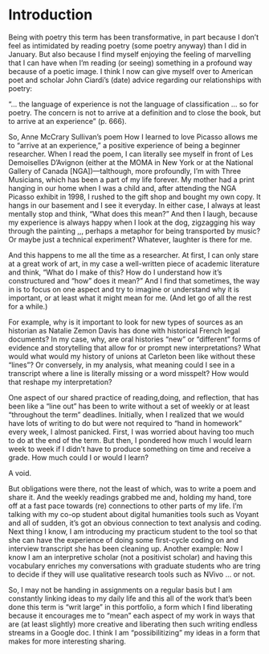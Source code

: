 # Introduction

Being with poetry this term has been transformative, in part because I don’t feel as intimidated by reading poetry (some poetry anyway) than I did in January. But also because I find myself enjoying the feeling of marvelling that I can have when I’m reading (or seeing) something in a profound way because of a poetic image. I think I now can give myself over to American poet and scholar John Ciardi’s (date) advice regarding our relationships with poetry:

“... the language of experience is not the language of classification … so for poetry. The concern is not to arrive at a definition and to close the book, but to arrive at an experience” (p. 666).

So, Anne McCrary Sullivan’s poem How I learned to love Picasso allows me to “arrive at an experience,” a positive experience of being a beginner researcher. When I read the poem, I can literally see myself in front of Les Demoiselles D’Avignon (either at the MOMA in New York or at the National Gallery of Canada [NGA])—talthough, more profoundly, I’m with Three Musicians, which has been a part of my life forever. My mother had a print hanging in our home when I was a child and, after attending the NGA Picasso exhibit in 1998, I rushed to the gift shop and bought my own copy. It hangs in our basement and I see it everyday. In either case, I always at least mentally stop and think, “What does this mean?” And then I laugh, because my experience is always happy when I look at the dog, zigzagging his way through the painting ,,, perhaps a metaphor for being transported by music? Or maybe just a technical experiment?  Whatever, laughter is there for me.

And this happens to me all the time as a researcher. At first, I can only stare at a great work of art, in my case a well-written piece of academic literature and think, “What do I make of this? How do I understand how it’s constructured and “how” does it mean?” And I find that sometimes, the way in is to focus on one aspect and try to imagine or understand why it is important, or at least what it might mean for me. (And let go of all the rest for a while.)

For example, why is it important to look for new types of sources as an historian as Natalie Zemon Davis has done with historical French legal documents? In my case, why, are oral histories “new” or “different” forms of evidence and storytelling that allow for or prompt new interpretations? What would what would my history of unions at Carleton been like without these “lines”? Or conversely, in my analysis, what meaning could I see in a transcript where a line is literally missing or a word misspelt? How would that reshape my interpretation?

One aspect of our shared practice of reading,doing, and reflection, that has been like a “line out” has been to write without a set of weekly or at least “throughout the term” deadlines. Initially, when I realized that we would have lots of writing to do but were not required to “hand in homework” every week, I almost panicked. First, I was worried about having too much to do at the end of the term. But then, I pondered how much I would learn week to week if I didn’t have to produce something on time and receive a grade. How much could I or would I learn?

A void.

But obligations were there, not the least of which, was to write a poem and share it. And the weekly readings grabbed me and, holding my hand, tore off at a fast pace towards (re) connections to other parts of my life. I’m talking with my co-op  student about digital humanities tools such as Voyant and all of sudden, it’s got an obvious connection to text analysis and coding. Next thing I know, I am introducing my practicum student to the tool so that she can have the experience of doing some first-cycle coding on and interview transcript she has been cleaning up. Another example: Now I know I am an interpretive scholar (not a positivist scholar) and having this vocabulary enriches my conversations with graduate students who are tring to decide if they will use qualitative research tools such as NVivo … or not.

So, I may not be handing in assignments on a regular basis but I am constantly linking ideas to my daily life and this all of the work that’s been done this term is “writ large” in this portfolio, a form which I find liberating because it encourages me to “mean” each aspect of my work in ways that are (at least slightly) more creative and liberating then such writing endless streams in a Google doc. I think I am “possibilitizing” my ideas in a form that makes for more interesting sharing.
